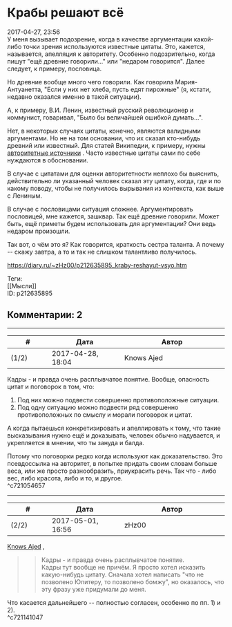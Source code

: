 Крабы решают всё
================

  
2017-04-27, 23:56  
 У меня вызывает подозрение, когда в качестве аргументации какой-либо точки зрения используются известные цитаты. Это, кажется, называется, апелляция к авторитету. Особенно подозрительно, когда пишут "ещё древние говорили..." или "недаром говорится". Далее следует, к примеру, пословица.   
   
 Но древние вообще много чего говорили. Как говорила Мария-Антуанетта, "Если у них нет хлеба, пусть едят пирожные" (я, кстати, недавно оказался именно в такой ситуации).   
   
 А, к примеру, В.И. Ленин, известный русский революционер и коммунист, говаривал, "Было бы величайшей ошибкой думать...".   
   
 Нет, в некоторых случаях цитаты, конечно, являются валидными аргументами. Но не на том основании, что их сказал кто-нибудь древний или известный. Для статей Википедии, к примеру, нужны  [авторитетные источники](https://ru.wikipedia.org/wiki/%D0%92%D0%B8%D0%BA%D0%B8%D0%BF%D0%B5%D0%B4%D0%B8%D1%8F:%D0%90%D0%B2%D1%82%D0%BE%D1%80%D0%B8%D1%82%D0%B5%D1%82%D0%BD%D1%8B%D0%B5_%D0%B8%D1%81%D1%82%D0%BE%D1%87%D0%BD%D0%B8%D0%BA%D0%B8)  . Часто известные цитаты сами по себе нуждаются в обосновании.   
   
 В случае с цитатами для оценки авторитетности неплохо бы выяснить, действительно ли указанный человек сказал эту цитату, когда, где и по какому поводу, чтобы не получилось вырывания из контекста, как выше с Лениным.   
   
 В случае с пословицами ситуация сложнее. Аргументировать пословицей, мне кажется, зашквар. Так ещё древние говорили. Может быть, ещё приметы будем использовать для аргументации? Они ведь недаром произошли.   
   
 Так вот, о чём это я? Как говорится, краткость сестра таланта. А почему -- скажу завтра, а то и так не слишком талантливо получилось.   
  
<https://diary.ru/~zHz00/p212635895_kraby-reshayut-vsyo.htm>  
  
Теги:  
[[Мысли]]  
ID: p212635895  


Комментарии: 2
--------------

  


---



|         #         |              Дата              |                     Автор                     |           ID           |
| --- | --- | --- | --- |
| (1/2) | 2017-04-28, 18:04 | Knows Ajed | c721054657 |

  
 Кадры - и правда очень расплывчатое понятие. Вообще, опасность цитат и поговорок в том, что:   
 1) Под них можно подвести совершенно противоположные ситуации.   
 2) Под одну ситуацию можно подвести ряд совершенно противоположных по смыслу и морали поговорок и цитат.   
   
 А когда пытаешься конкретизировать и апеллировать к тому, что такие высказывания нужно ещё и доказывать, человек обычно надувается, и укрепляется в мнении, что ты зануда и балда.   
   
 Потому что поговорки редко когда используют как доказательство. Это псевдоссылка на авторитет, в попытке придать своим словам больше веса, или же просто разнообразить, приукрасить речь. Так что - либо вес, либо красота, либо и то, и другое.   
 ^c721054657

---



|         #         |              Дата              |                     Автор                     |           ID           |
| --- | --- | --- | --- |
| (2/2) | 2017-05-01, 16:56 | zHz00 | c721141047 |

  
  [Knows Ajed](http://Who-Knows-Ajed.diary.ru "Who Knows Ajed?")  ,   
 >>Кадры - и правда очень расплывчатое понятие.   
 Кадры тут вообще не причём. Я просто хотел исказить какую-нибудь цитату. Сначала хотел написать "что не позволено Юпитеру, то позволено бомжу", но оказалось, что эту фразу уже придумали до меня.   
   
 Что касается дальнейшего -- полностью согласен, особенно по пп. 1) и 2).   
 ^c721141047